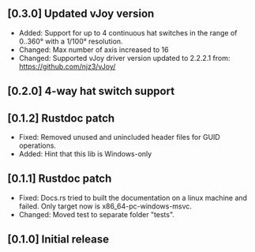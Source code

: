 ## [0.3.0] Updated vJoy version
- Added: Support for up to 4 continuous hat switches in the range of 0..360° with a 1/100° resolution.
- Changed: Max number of axis increased to 16
- Changed: Supported vJoy driver version updated to 2.2.2.1 from: https://github.com/njz3/vJoy/

## [0.2.0] 4-way hat switch support

## [0.1.2] Rustdoc patch
- Fixed: Removed unused and unincluded header files for GUID operations.
- Added: Hint that this lib is Windows-only

## [0.1.1] Rustdoc patch
- Fixed: Docs.rs tried to built the documentation on a linux machine and failed. Only target now is x86_64-pc-windows-msvc.
- Changed: Moved test to separate folder "tests".

## [0.1.0] Initial release